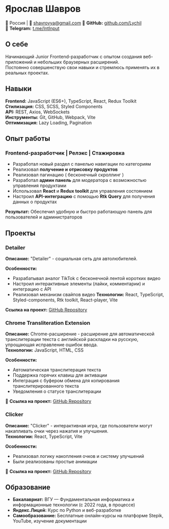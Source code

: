 # Ярослав Шавров  

📍 Россия | 📧 shavrovya@gmail.com
🔗 **GitHub:** [github.com/Lychil](https://github.com/Lychil)  
🔗 **Telegram:** [t.me/IntInput](https://t.me/IntInput)  

## О себе  
Начинающий Junior Frontend-разработчик с опытом создания веб-приложений и небольших браузерных расширений.  
Постоянно совершенствую свои навыки и стремлюсь применять их в реальных проектах.  

## Навыки  
**Frontend:** JavaScript (ES6+), TypeScript, React, Redux Toolkit  
**Стилизация:** CSS, SCSS, Styled Components  
**API:** REST, Axios, WebSockets  
**Инструменты:** Git, GitHub, Webpack, Vite  
**Оптимизация:** Lazy Loading, Pagination

## Опыт работы 

### Frontend-разработчик | Релэкс | Стажировка

- Разработал новый раздел с панелью навигации по категориям  
- Реализовал **получение и отрисовку продуктов**
- Реализовал пагинацию ( бесконечный скроллинг )
- Разработал **админ панель** для модератора с возможностью управления продуктами 
- Использовал **React** и **Redux toolkit** для управления состоянием  
- Настроил **API-интеграцию** с помощью **Rtk Query** для получения данных о продуктах

**Результат:** Обеспечил удобную и быстро работающую панель для пользователей и администраторов  


## Проекты

### Detailer
**Описание:** "Detailer" - социальная сеть для автолюбителей.

**Особенности:** 
- Разрабатывал аналог TikTok с бесконечной лентой коротких видео
- Настроил интерактивные элементы (лайки, комментарии) и интеграцию с API
- Реализовал механизм свайпов видео
**Технологии:** React, TypeScript, Styled-components, Rtk toolkit, React-player, Vite 

**Ссылка на проект:** [GitHub Repository](https://github.com/DetailerShelp/Detailer) 

### Chrome Transliteration Extension  
**Описание:** Chrome-расширение - расширение для автоматической транслитерации текста с английской раскладки на русскую, упрощающая исправление ошибок ввода.  
**Технологии:** JavaScript, HTML, CSS  

**Особенности:**
- Автоматическая транслитерация текста  
- Поддержка горячих клавиш для активации
- Интеграция с буфером обмена для копирования транслитерированного текста  
- Уведомления о статусе транслитерации

🔗 **Ссылка на проект:** [GitHub Repository](https://github.com/Lychil/Chrome_transliteration_extention)  

### Clicker  
**Описание:** "Clicker" - интерактивная игра, где пользователи могут накапливать очки через нажатия и улучшения.  
**Технологии:** React, TypeScript, Vite 

**Особенности:**  
- Реализовал логику накопления очков и систему улучшений  
- Были реализованы простые анимации

🔗 **Ссылка на проект:** [GitHub Repository](https://github.com/Lychil/clicker)  

## Образование
- **Бакалавриат:** ВГУ — Фундаментальная информатика и информационные технологии (с 2022 года, в процессе)
- **Яндекс.Лицей:** Курс по Python и веб-разработке  
- **Самообразование:** Бесплатные онлайн-курсы на платформe Stepik, YouTube, изучение документации

